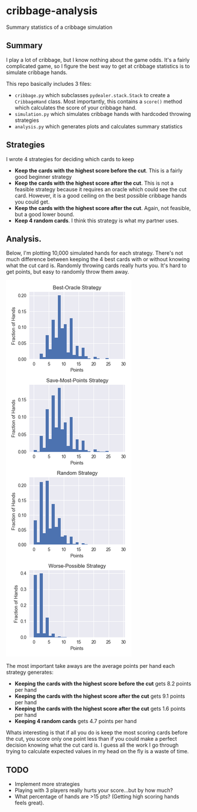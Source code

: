 # cribbage-analysis
Summary statistics of a cribbage simulation

## Summary
I play a lot of cribbage, but I know nothing about the game odds.  It's a fairly complicated game, so I figure the best way to get at cribbage statistics is to simulate cribbage hands.

This repo basically includes 3 files:

* `cribbage.py` which subclasses `pydealer.stack.Stack` to create a `CribbageHand` class.  Most importantly, this contains a `score()` method which calculates the score of your cribbage hand.
* `simulation.py` which simulates cribbage hands with hardcoded throwing strategies
* `analysis.py` which generates plots and calculates summary statistics

## Strategies
I wrote 4 strategies for deciding which cards to keep
* **Keep the cards with the highest score before the cut**.  This is a fairly good beginner strategy
* **Keep the cards with the highest score after the cut**.  This is not a feasible strategy because it requires an oracle which could see the cut card.  However, it is a good ceiling on the best possible cribbage hands you could get.
* **Keep the cards with the highest score after the cut**.  Again, not feasible, but a good lower bound.
* **Keep 4 random cards**.  I think this strategy is what my partner uses.

## Analysis.

Below, I'm plotting 10,000 simulated hands for each strategy.  There's not much difference between keeping the 4 best cards with or without knowing what the cut card is.  Randomly throwing cards really hurts you.  It's hard to get points, but easy to randomly throw them away.

![distributions](plots/strategy_distributions.png)

The most important take aways are the average points per hand each strategy generates:
* **Keeping the cards with the highest score before the cut** gets 8.2 points per hand
* **Keeping the cards with the highest score after the cut** gets 9.1 points per hand
* **Keeping the cards with the highest score after the cut** gets 1.6 points per hand
* **Keeping 4 random cards** gets 4.7 points per hand

Whats interesting is that if all you do is keep the most scoring cards before the cut, you score only one point less than if you could make a perfect decision knowing what the cut card is.  I guess all the work I go through trying to calculate expected values in my head on the fly is a waste of time.

## TODO
- Implement more strategies
- Playing with 3 players really hurts your score...but by how much?
- What percentage of hands are >15 pts? (Getting high scoring hands feels great).

